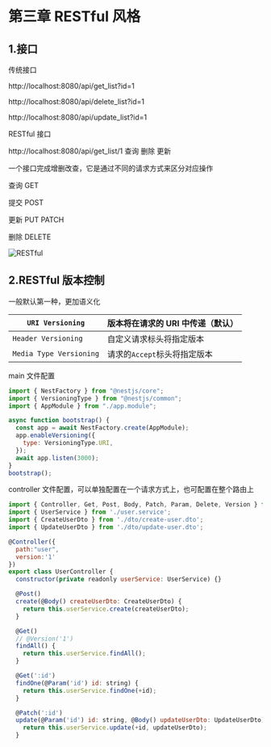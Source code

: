 # 第三章 RESTful 风格

## 1.接口

传统接口

http://localhost:8080/api/get_list?id=1

http://localhost:8080/api/delete_list?id=1

http://localhost:8080/api/update_list?id=1

RESTful 接口

http://localhost:8080/api/get_list/1 查询 删除 更新

一个接口完成增删改查，它是通过不同的请求方式来区分对应操作

查询 GET

提交 POST

更新 PUT PATCH

删除 DELETE

![RESTful](/blog/RESTful.png)

## 2.RESTful 版本控制

一般默认第一种，更加语义化

| `URI Versioning`        | 版本将在请求的 URI 中传递（默认） |
| ----------------------- | --------------------------------- |
| `Header Versioning`     | 自定义请求标头将指定版本          |
| `Media Type Versioning` | 请求的`Accept`标头将指定版本      |

main 文件配置

```js
import { NestFactory } from "@nestjs/core";
import { VersioningType } from "@nestjs/common";
import { AppModule } from "./app.module";

async function bootstrap() {
  const app = await NestFactory.create(AppModule);
  app.enableVersioning({
    type: VersioningType.URI,
  });
  await app.listen(3000);
}
bootstrap();
```

controller 文件配置，可以单独配置在一个请求方式上，也可配置在整个路由上

```js
import { Controller, Get, Post, Body, Patch, Param, Delete, Version } from '@nestjs/common';
import { UserService } from './user.service';
import { CreateUserDto } from './dto/create-user.dto';
import { UpdateUserDto } from './dto/update-user.dto';

@Controller({
  path:"user",
  version:'1'
})
export class UserController {
  constructor(private readonly userService: UserService) {}

  @Post()
  create(@Body() createUserDto: CreateUserDto) {
    return this.userService.create(createUserDto);
  }

  @Get()
  // @Version('1')
  findAll() {
    return this.userService.findAll();
  }

  @Get(':id')
  findOne(@Param('id') id: string) {
    return this.userService.findOne(+id);
  }

  @Patch(':id')
  update(@Param('id') id: string, @Body() updateUserDto: UpdateUserDto) {
    return this.userService.update(+id, updateUserDto);
  }
```

<Valine></Valine>
